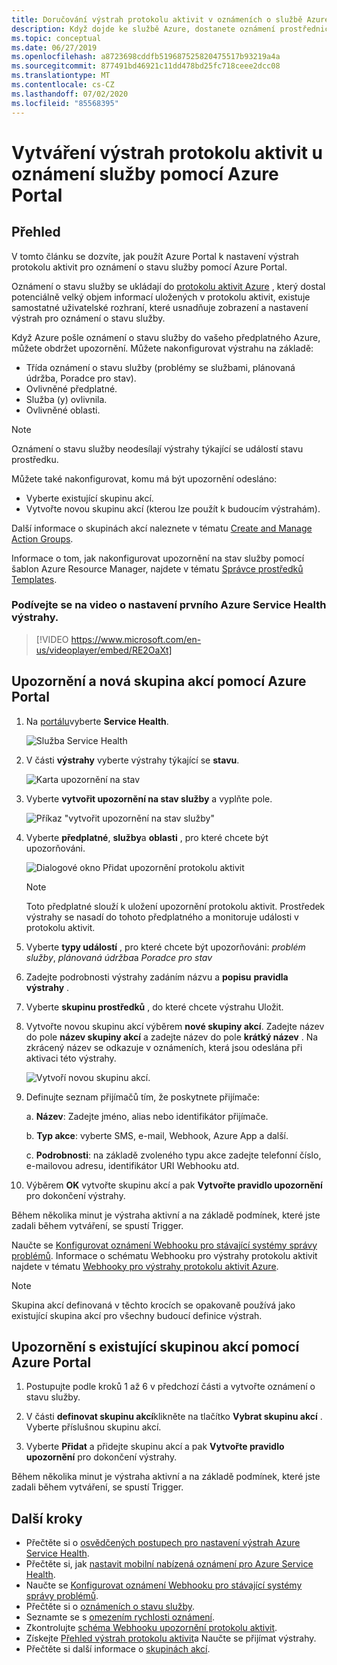 ```yaml
---
title: Doručování výstrah protokolu aktivit v oznámeních o službě Azure pomocí Azure Portal
description: Když dojde ke službě Azure, dostanete oznámení prostřednictvím SMS, e-mailu nebo Webhooku.
ms.topic: conceptual
ms.date: 06/27/2019
ms.openlocfilehash: a8723698cddfb519687525820475517b93219a4a
ms.sourcegitcommit: 877491bd46921c11dd478bd25fc718ceee2dcc08
ms.translationtype: MT
ms.contentlocale: cs-CZ
ms.lasthandoff: 07/02/2020
ms.locfileid: "85568395"
---
```

# <a name="create-activity-log-alerts-on-service-notifications-using-the-azure-portal"></a>Vytváření výstrah protokolu aktivit u oznámení služby pomocí Azure Portal
## <a name="overview"></a>Přehled

V tomto článku se dozvíte, jak použít Azure Portal k nastavení výstrah protokolu aktivit pro oznámení o stavu služby pomocí Azure Portal.  

Oznámení o stavu služby se ukládají do [protokolu aktivit Azure](../azure-monitor/platform/platform-logs-overview.md) , který dostal potenciálně velký objem informací uložených v protokolu aktivit, existuje samostatné uživatelské rozhraní, které usnadňuje zobrazení a nastavení výstrah pro oznámení o stavu služby. 

Když Azure pošle oznámení o stavu služby do vašeho předplatného Azure, můžete obdržet upozornění. Můžete nakonfigurovat výstrahu na základě:

- Třída oznámení o stavu služby (problémy se službami, plánovaná údržba, Poradce pro stav).
- Ovlivněné předplatné.
- Služba (y) ovlivnila.
- Ovlivněné oblasti.

> [!NOTE]
> Oznámení o stavu služby neodesílají výstrahy týkající se událostí stavu prostředku.

Můžete také nakonfigurovat, komu má být upozornění odesláno:

- Vyberte existující skupinu akcí.
- Vytvořte novou skupinu akcí (kterou lze použít k budoucím výstrahám).

Další informace o skupinách akcí naleznete v tématu [Create and Manage Action Groups](../azure-monitor/platform/action-groups.md).

Informace o tom, jak nakonfigurovat upozornění na stav služby pomocí šablon Azure Resource Manager, najdete v tématu [Správce prostředků Templates](../azure-monitor/platform/alerts-activity-log.md).

### <a name="watch-a-video-on-setting-up-your-first-azure-service-health-alert"></a>Podívejte se na video o nastavení prvního Azure Service Health výstrahy.

>[!VIDEO https://www.microsoft.com/en-us/videoplayer/embed/RE2OaXt]

## <a name="alert-and-new-action-group-using-azure-portal"></a>Upozornění a nová skupina akcí pomocí Azure Portal
1. Na [portálu](https://portal.azure.com)vyberte **Service Health**.

    ![Služba Service Health](media/alerts-activity-log-service-notifications/home-servicehealth.png)

1. V části **výstrahy** vyberte výstrahy týkající se **stavu**.

    ![Karta upozornění na stav](media/alerts-activity-log-service-notifications/alerts-blades-sh.png)

1. Vyberte **vytvořit upozornění na stav služby** a vyplňte pole.

    ![Příkaz "vytvořit upozornění na stav služby"](media/alerts-activity-log-service-notifications/service-health-alert.png)

1. Vyberte **předplatné**, **služby**a **oblasti** , pro které chcete být upozorňováni.

    ![Dialogové okno Přidat upozornění protokolu aktivit](media/alerts-activity-log-service-notifications/activity-log-alert-new-ux.png)

    > [!NOTE]
    > Toto předplatné slouží k uložení upozornění protokolu aktivit. Prostředek výstrahy se nasadí do tohoto předplatného a monitoruje události v protokolu aktivit.

1. Vyberte **typy událostí** , pro které chcete být upozorňováni: *problém služby*, *plánovaná údržba*a *Poradce pro stav* 

1. Zadejte podrobnosti výstrahy zadáním názvu a **popisu** **pravidla výstrahy** .

1. Vyberte **skupinu prostředků** , do které chcete výstrahu Uložit.

1. Vytvořte novou skupinu akcí výběrem **nové skupiny akcí**. Zadejte název do pole **název skupiny akcí** a zadejte název do pole **krátký název** . Na zkrácený název se odkazuje v oznámeních, která jsou odeslána při aktivaci této výstrahy.

    ![Vytvoří novou skupinu akcí.](media/alerts-activity-log-service-notifications/action-group-creation.png)

1. Definujte seznam přijímačů tím, že poskytnete přijímače:

    a. **Název**: Zadejte jméno, alias nebo identifikátor přijímače.

    b. **Typ akce**: vyberte SMS, e-mail, Webhook, Azure App a další.

    c. **Podrobnosti**: na základě zvoleného typu akce zadejte telefonní číslo, e-mailovou adresu, identifikátor URI Webhooku atd.

1. Výběrem **OK** vytvořte skupinu akcí a pak **Vytvořte pravidlo upozornění** pro dokončení výstrahy.

Během několika minut je výstraha aktivní a na základě podmínek, které jste zadali během vytváření, se spustí Trigger.

Naučte se [Konfigurovat oznámení Webhooku pro stávající systémy správy problémů](service-health-alert-webhook-guide.md). Informace o schématu Webhooku pro výstrahy protokolu aktivit najdete v tématu [Webhooky pro výstrahy protokolu aktivit Azure](../azure-monitor/platform/activity-log-alerts-webhook.md).

>[!NOTE]
>Skupina akcí definovaná v těchto krocích se opakovaně používá jako existující skupina akcí pro všechny budoucí definice výstrah.
>

## <a name="alert-with-existing-action-group-using-azure-portal"></a>Upozornění s existující skupinou akcí pomocí Azure Portal

1. Postupujte podle kroků 1 až 6 v předchozí části a vytvořte oznámení o stavu služby. 

1. V části **definovat skupinu akcí**klikněte na tlačítko **Vybrat skupinu akcí** . Vyberte příslušnou skupinu akcí.

1. Vyberte **Přidat** a přidejte skupinu akcí a pak **Vytvořte pravidlo upozornění** pro dokončení výstrahy.

Během několika minut je výstraha aktivní a na základě podmínek, které jste zadali během vytváření, se spustí Trigger.


## <a name="next-steps"></a>Další kroky
- Přečtěte si o [osvědčených postupech pro nastavení výstrah Azure Service Health](https://www.microsoft.com/en-us/videoplayer/embed/RE2OtUa).
- Přečtěte si, jak [nastavit mobilní nabízená oznámení pro Azure Service Health](https://www.microsoft.com/en-us/videoplayer/embed/RE2OtUw).
- Naučte se [Konfigurovat oznámení Webhooku pro stávající systémy správy problémů](service-health-alert-webhook-guide.md).
- Přečtěte si o [oznámeních o stavu služby](service-notifications.md).
- Seznamte se s [omezením rychlosti oznámení](../azure-monitor/platform/alerts-rate-limiting.md).
- Zkontrolujte [schéma Webhooku upozornění protokolu aktivit](../azure-monitor/platform/activity-log-alerts-webhook.md).
- Získejte [Přehled výstrah protokolu aktivit](../azure-monitor/platform/alerts-overview.md)a Naučte se přijímat výstrahy.
- Přečtěte si další informace o [skupinách akcí](../azure-monitor/platform/action-groups.md).
